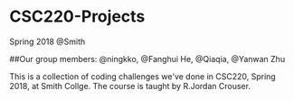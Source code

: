 # CSC220-Projects
Spring 2018 @Smith

##Our group members:
@ningkko, @Fanghui He, @Qiaqia, @Yanwan Zhu

This is a collection of coding challenges we've done in CSC220, Spring 2018, at Smith Collge.
The course is taught by R.Jordan Crouser.

